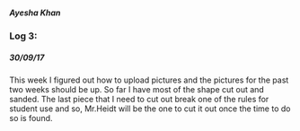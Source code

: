 ##### *Ayesha Khan*


### **Log 3:**

##### *30/09/17*

This week I figured out how to upload pictures and the pictures for the past two weeks should be up.
So far I have most of the shape cut out and sanded.
The last piece that I need to cut out break one of the rules for student use and so, Mr.Heidt will be the one to cut it out once the time to do so is found. 
